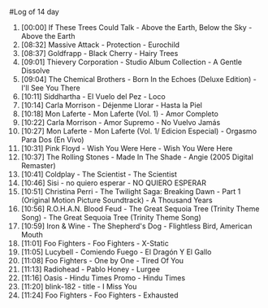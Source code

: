 #Log of 14 day

1. [00:00] If These Trees Could Talk - Above the Earth, Below the Sky - Above the Earth
1. [08:32] Massive Attack - Protection - Eurochild
1. [08:37] Goldfrapp - Black Cherry - Hairy Trees
1. [09:01] Thievery Corporation - Studio Album Collection - A Gentle Dissolve
1. [09:04] The Chemical Brothers - Born In the Echoes (Deluxe Edition) - I'll See You There
1. [10:11] Siddhartha - El Vuelo del Pez - Loco
1. [10:14] Carla Morrison - Déjenme Llorar - Hasta la Piel
1. [10:18] Mon Laferte - Mon Laferte (Vol. 1) - Amor Completo
1. [10:22] Carla Morrison - Amor Supremo - No Vuelvo Jamás
1. [10:27] Mon Laferte - Mon Laferte (Vol. 1/ Edicion Especial) - Orgasmo Para Dos (En Vivo)
1. [10:31] Pink Floyd - Wish You Were Here - Wish You Were Here
1. [10:37] The Rolling Stones - Made In The Shade - Angie (2005 Digital Remaster)
1. [10:41] Coldplay - The Scientist - The Scientist
1. [10:46] Sisi - no quiero esperar - NO QUIERO ESPERAR
1. [10:51] Christina Perri - The Twilight Saga: Breaking Dawn - Part 1 (Original Motion Picture Soundtrack) - A Thousand Years
1. [10:56] R.O.H.A.N. Blood Feud - The Great Sequoia Tree (Trinity Theme Song) - The Great Sequoia Tree (Trinity Theme Song)
1. [10:59] Iron & Wine - The Shepherd's Dog - Flightless Bird, American Mouth
1. [11:01] Foo Fighters - Foo Fighters - X-Static
1. [11:05] Lucybell - Comiendo Fuego - El Dragón Y El Gallo
1. [11:08] Foo Fighters - One by One - Tired Of You
1. [11:13] Radiohead - Pablo Honey - Lurgee
1. [11:16] Oasis - Hindu Times Promo - Hindu Times
1. [11:20] blink-182 - title - I Miss You
1. [11:24] Foo Fighters - Foo Fighters - Exhausted
